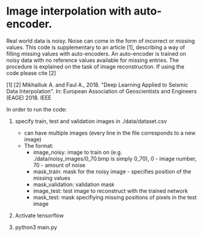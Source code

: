 # Image interpolation with auto-encoder.

Real world data is noisy. Noise can come in the form of incorrect or missing values. This code is supplementary to an article [1], describing a way of filling missing values with auto-encoders. An auto-encoder is trained on noisy data with no reference values available for missing entries. The procedure is explained on the task of image reconstruction. If using the code please cite [2]

[1] 
[2] Mikhailiuk A. and Faul A., 2018. "Deep Learning Applied to Seismic Data Interpolation". In: European Association of Geoscientists and Engineers (EAGE) 2018. IEEE 

In order to run the code:

1) specify train, test and validation images in ./data/dataset.csv
	- can have multiple images (every line in the file corresponds to a new image)
	- The format: 
		- image_noisy: image to train on (e.g. ./data/noisy_images/0_70.bmp is simply 0_70), 0 - image number, 70 - amount of noise
		- mask_train: mask for the noisy image - specifies position of the missing values
		- mask_validation: validation mask
		- image_test: test image to reconstruct with the trained network
		- mask_test: mask specifiying missing positions of pixels in the test image

2) Activate tensorflow
3) python3 main.py